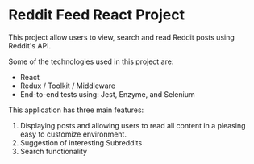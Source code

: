 # Reddit Feed React Project

This project allow users to view, search and read Reddit posts using Reddit's API.

Some of the technologies used in this project are:

- React
- Redux / Toolkit / Middleware
- End-to-end tests using: Jest, Enzyme, and Selenium

This application has three main features:

1. Displaying posts and allowing users to read all content in a pleasing easy to customize environment.
2. Suggestion of interesting Subreddits
3. Search functionality